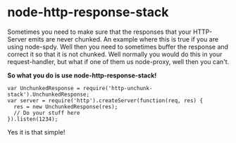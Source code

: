 # node-http-response-stack

Sometimes you need to make sure that the responses that your HTTP-Server emits are never chunked. An example where this is true if you are using node-spdy. Well then you need to sometimes buffer the response and correct it so that it is not chunked. Well normally you would do this in your request-handler, but what if one of them us node-proxy, well then you can't.

**So what you do is use node-http-response-stack!**

    var UnchunkedResponse = require('http-unchunk-stack').UnchunkedResponse;
    var server = require('http').createServer(function(req, res) {
      res = new UnchunkedResponse(res);
      // Do your stuff here
    }).listen(1234);

Yes it is that simple!
